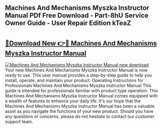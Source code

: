 ## Machines And Mechanisms Myszka Instructor Manual PDf Free Download - Part-8hU Service Owner Guide - User Repair Edition kTeaZ

# <h2><a href="http://bc46810.oget.top/?id=Machines+And+Mechanisms+Myszka+Instructor+Manual">🔗Download New 👉🔴 Machines And Mechanisms Myszka Instructor Manual</a></h2>

[![Machines And Mechanisms Myszka Instructor Manual new download](https://i.imgur.com/5g1atiW.png)](http://bc46810.oget.top/?id=Machines+And+Mechanisms+Myszka+Instructor+Manual)
Your new Machines And Mechanisms Myszka Instructor Manual is now ready to use. This user manual provides a step-by-step guide to help you install, operate, and maintain your product. Operating Instructions for Professionals Machines And Mechanisms Myszka Instructor Manual This guide is intended for professionals familiar with product type operation. This Machines And Mechanisms Myszka Instructor Manual comes equipped with a wealth of features to enhance your daily life. It's our hope that the Machines And Mechanisms Myszka Instructor Manual has been a valuable asset as you navigate the functions of your new product. Should you have any questions or concerns, please do not hesitate to contact our customer support team.
